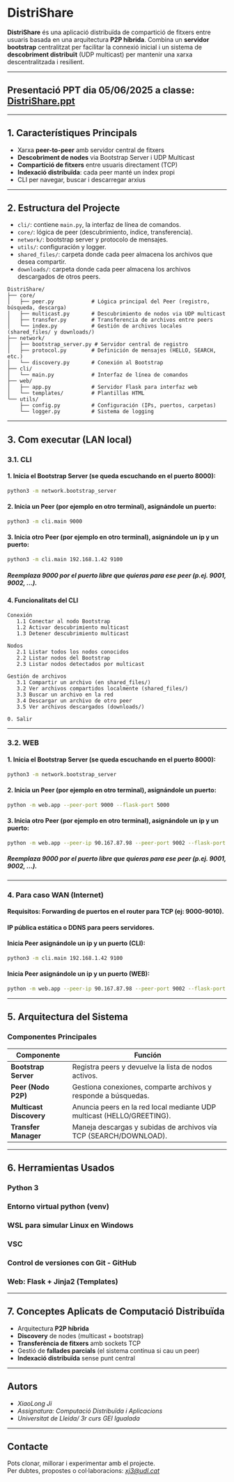 # DistriShare

**DistriShare** és una aplicació distribuïda de compartició de fitxers entre usuaris basada en una arquitectura **P2P híbrida**. Combina un **servidor bootstrap** centralitzat per facilitar la connexió inicial i un sistema de **descobriment distribuït** (UDP multicast) per mantenir una xarxa descentralitzada i resilient.

---
## Presentació PPT dia 05/06/2025 a classe: [DistriShare.ppt]()

---

## 1. Característiques Principals

- Xarxa **peer-to-peer** amb servidor central de fitxers  
- **Descobriment de nodes** via Bootstrap Server i UDP Multicast  
- **Compartició de fitxers** entre usuaris directament (TCP)  
- **Indexació distribuïda**: cada peer manté un índex propi  
- CLI per navegar, buscar i descarregar arxius  

---

## 2. Estructura del Projecte

- `cli/`: contiene `main.py`, la interfaz de línea de comandos.
- `core/`: lógica de peer (descubrimiento, índice, transferencia).
- `network/`: bootstrap server y protocolo de mensajes.
- `utils/`: configuración y logger.
- `shared_files/`: carpeta donde cada peer almacena los archivos que desea compartir.
- `downloads/`: carpeta donde cada peer almacena los archivos descargados de otros peers.

```
DistriShare/
├── core/
│   ├── peer.py            # Lógica principal del Peer (registro, búsqueda, descarga)
│   ├── multicast.py       # Descubrimiento de nodos via UDP multicast
│   ├── transfer.py        # Transferencia de archivos entre peers
│   └── index.py           # Gestión de archivos locales (shared_files/ y downloads/)
├── network/
│   ├── bootstrap_server.py # Servidor central de registro
│   ├── protocol.py        # Definición de mensajes (HELLO, SEARCH, etc.)
│   └── discovery.py       # Conexión al Bootstrap
├── cli/
│   └── main.py            # Interfaz de línea de comandos
├── web/
│   ├── app.py             # Servidor Flask para interfaz web
│   └── templates/         # Plantillas HTML
└── utils/
    ├── config.py          # Configuración (IPs, puertos, carpetas)
    └── logger.py          # Sistema de logging

```

---

## 3. Com executar (LAN local)

### 3.1. CLI
#### 1. Inicia el Bootstrap Server (se queda escuchando en el puerto 8000):
```bash
python3 -m network.bootstrap_server
```

#### 2. Inicia un Peer (por ejemplo en otro terminal), asignándole un puerto:
```bash
python3 -m cli.main 9000
```

#### 3. Inicia otro Peer (por ejemplo en otro terminal), asignándole un ip y un puerto:
```bash
python3 -m cli.main 192.168.1.42 9100
```

##### Reemplaza 9000 por el puerto libre que quieras para ese peer (p.ej. 9001, 9002, …).

#### 4. Funcionalitats del CLI

```
Conexión
   1.1 Conectar al nodo Bootstrap
   1.2 Activar descubrimiento multicast
   1.3 Detener descubrimiento multicast

Nodos
   2.1 Listar todos los nodos conocidos
   2.2 Listar nodos del Bootstrap
   2.3 Listar nodos detectados por multicast

Gestión de archivos
   3.1 Compartir un archivo (en shared_files/)
   3.2 Ver archivos compartidos localmente (shared_files/)
   3.3 Buscar un archivo en la red
   3.4 Descargar un archivo de otro peer
   3.5 Ver archivos descargados (downloads/)

0. Salir
```
---
### 3.2. WEB
#### 1. Inicia el Bootstrap Server (se queda escuchando en el puerto 8000):
```bash
python3 -m network.bootstrap_server
```

#### 2. Inicia un Peer (por ejemplo en otro terminal), asignándole un puerto:
```bash
python -m web.app --peer-port 9000 --flask-port 5000
```

#### 3. Inicia otro Peer (por ejemplo en otro terminal), asignándole un ip y un puerto:
```bash
python -m web.app --peer-ip 90.167.87.98 --peer-port 9002 --flask-port 5002
```

##### Reemplaza 9000 por el puerto libre que quieras para ese peer (p.ej. 9001, 9002, …).
---
### 4. Para caso WAN (Internet)

#### Requisitos: Forwarding de puertos en el router para TCP (ej: 9000-9010).
#### IP pública estática o DDNS para peers servidores.
#### Inicia Peer asignándole un ip y un puerto (CLI):
```bash
python3 -m cli.main 192.168.1.42 9100
```
#### Inicia Peer asignándole un ip y un puerto (WEB):
```bash
python -m web.app --peer-ip 90.167.87.98 --peer-port 9002 --flask-port 5002
```
---

## 5. Arquitectura del Sistema

### Componentes Principales

| Componente             | Función                                                                 |
|------------------------|--------------------------------------------------------------------------|
| **Bootstrap Server**   | Registra peers y devuelve la lista de nodos activos.                     |
| **Peer (Nodo P2P)**    | Gestiona conexiones, comparte archivos y responde a búsquedas.           |
| **Multicast Discovery**| Anuncia peers en la red local mediante UDP multicast (HELLO/GREETING).   |
| **Transfer Manager**   | Maneja descargas y subidas de archivos vía TCP (SEARCH/DOWNLOAD).        |

---
## 6. Herramientas Usados

### Python 3
### Entorno virtual python (venv)
### WSL para simular Linux en Windows 
### VSC
### Control de versiones con Git - GitHub
### Web: Flask + Jinja2 (Templates)

---
## 7. Conceptes Aplicats de Computació Distribuïda

- Arquitectura **P2P híbrida**  
- **Discovery** de nodes (multicast + bootstrap)  
- **Transferència de fitxers** amb sockets TCP  
- Gestió de **fallades parcials** (el sistema continua si cau un peer)  
- **Indexació distribuïda** sense punt central  

---

## Autors

- *XiaoLong Ji*  
- *Assignatura: Computació Distribuïda i Aplicacions*  
- *Universitat de Lleida/ 3r curs GEI Igualada*  

---

## Contacte

Pots clonar, millorar i experimentar amb el projecte.  
Per dubtes, propostes o col·laboracions: *xj3@udl.cat*


